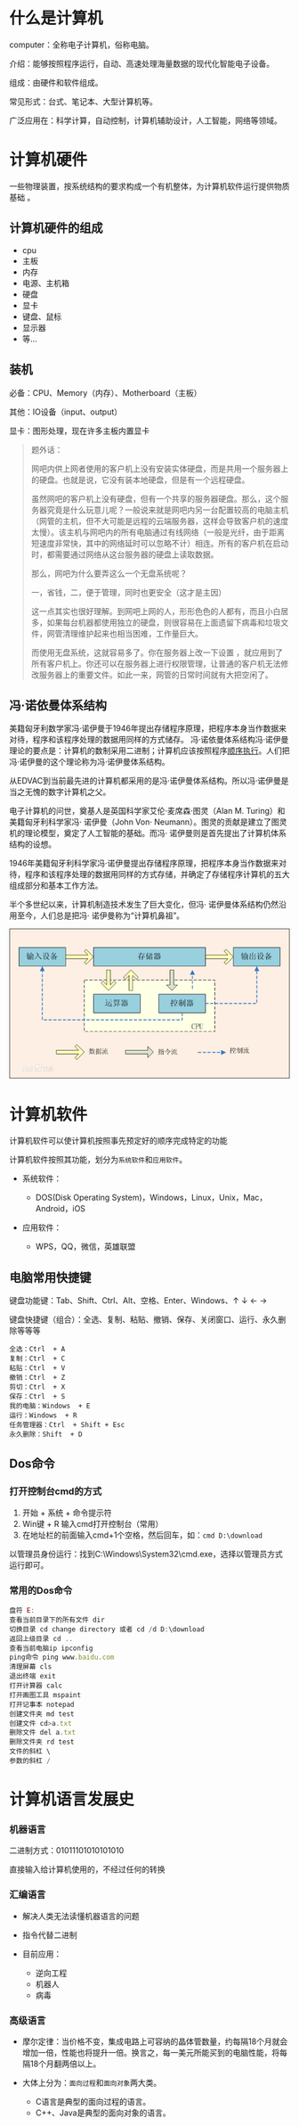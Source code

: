 # 什么是计算机

computer：全称电子计算机，俗称电脑。

介绍：能够按照程序运行，自动、高速处理海量数据的现代化智能电子设备。

组成：由硬件和软件组成。

常见形式：台式、笔记本、大型计算机等。

广泛应用在：科学计算，自动控制，计算机辅助设计，人工智能，网络等领域。



# 计算机硬件

一些物理装置，按系统结构的要求构成一个有机整体，为计算机软件运行提供物质基础 。

## 计算机硬件的组成

- cpu
- 主板
- 内存
- 电源、主机箱
- 硬盘
- 显卡
- 键盘、鼠标
- 显示器
- 等...

## 装机

必备：CPU、Memory（内存）、Motherboard（主板）

其他：IO设备（input、output）

显卡：图形处理，现在许多主板内置显卡

> 题外话：
>
> 网吧内供上网者使用的客户机上没有安装实体硬盘，而是共用一个服务器上的硬盘。也就是说，它没有装本地硬盘，但是有一个远程硬盘。
>
> 虽然网吧的客户机上没有硬盘，但有一个共享的服务器硬盘。那么，这个服务器究竟是什么玩意儿呢？一般说来就是网吧内另一台配置较高的电脑主机（网管的主机，但不大可能是远程的云端服务器，这样会导致客户机的速度太慢）。该主机与网吧内的所有电脑通过有线网络（一般是光纤，由于距离短速度非常快，其中的网络延时可以忽略不计）相连。所有的客户机在启动时，都需要通过网络从这台服务器的硬盘上读取数据。
>
> 那么，网吧为什么要弄这么一个无盘系统呢？
>
> 一，省钱，二，便于管理，同时也更安全（这才是主因）
>
> 这一点其实也很好理解。到网吧上网的人，形形色色的人都有，而且小白居多，如果每台机器都使用独立的硬盘，则很容易在上面遗留下病毒和垃圾文件，网管清理维护起来也相当困难，工作量巨大。
>
> 而使用无盘系统，这就容易多了。你在服务器上改一下设置 ，就应用到了所有客户机上。你还可以在服务器上进行权限管理，让普通的客户机无法修改服务器上的重要文件。如此一来，网管的日常时间就有大把空闲了。
>
> 

## 冯·诺依曼体系结构

美籍匈牙利数学家冯·诺伊曼于1946年提出存储程序原理，把程序本身当作数据来对待，程序和该程序处理的数据用同样的方式储存。 冯·诺依曼体系结构冯·诺伊曼理论的要点是：计算机的数制采用二进制；计算机应该按照程序[顺序执行](https://baike.baidu.com/item/顺序执行/332454)。人们把冯·诺伊曼的这个理论称为冯·诺伊曼体系结构。

从EDVAC到当前最先进的计算机都采用的是冯·诺伊曼体系结构。所以冯·诺伊曼是当之无愧的数字计算机之父。

电子计算机的问世，奠基人是英国科学家艾伦·麦席森·图灵（Alan M. Turing）和美籍匈牙利科学家冯· 诺伊曼（John Von· Neumann）。图灵的贡献是建立了图灵机的理论模型，奠定了人工智能的基础。而冯· 诺伊曼则是首先提出了计算机体系结构的设想。

1946年美籍匈牙利科学家冯·诺伊曼提出存储程序原理，把程序本身当作数据来对待，程序和该程序处理的数据用同样的方式存储，并确定了存储程序计算机的五大组成部分和基本工作方法。

半个多世纪以来，计算机制造技术发生了巨大变化，但冯· 诺伊曼体系结构仍然沿用至今，人们总是把冯· 诺伊曼称为“计算机鼻祖”。

<img src="2.%E8%AE%A1%E7%AE%97%E6%9C%BA%E4%BB%8B%E7%BB%8D.assets/1.png" alt="img" style="zoom:80%;" />

# 计算机软件

计算机软件可以使计算机按照事先预定好的顺序完成特定的功能

计算机软件按照其功能，划分为`系统软件`和`应用软件`。

- 系统软件：
  - DOS(Disk Operating System)，Windows，Linux，Unix，Mac，Android，iOS

- 应用软件：
  - WPS，QQ，微信，英雄联盟



## 电脑常用快捷键

键盘功能键：Tab、Shift、Ctrl、Alt、空格、Enter、Windows、↑ ↓ ← →

键盘快捷键（组合）：全选、复制、粘贴、撤销、保存、关闭窗口、运行、永久删除等等等

```
全选：Ctrl  + A
复制：Ctrl  + C
粘贴：Ctrl  + V
撤销：Ctrl  + Z
剪切：Ctrl  + X
保存：Ctrl  + S
我的电脑：Windows  + E
运行：Windows  + R
任务管理器：Ctrl  + Shift + Esc
永久删除：Shift  + D
```



## Dos命令

### 打开控制台cmd的方式

1. 开始 + 系统 + 命令提示符
2. Win键 + R 输入cmd打开控制台（常用）
3. 在地址栏的前面输入cmd+1个空格，然后回车，如：`cmd D:\download`

以管理员身份运行：找到C:\Windows\System32\cmd.exe，选择以管理员方式运行即可。



### 常用的Dos命令

```javascript
盘符 E:
查看当前目录下的所有文件 dir
切换目录 cd change directory 或者 cd /d D:\download
返回上级目录 cd ..
查看当前电脑ip ipconfig
ping命令 ping www.baidu.com
清理屏幕 cls
退出终端 exit
打开计算器 calc
打开画图工具 mspaint
打开记事本 notepad
创建文件夹 md test
创建文件 cd>a.txt
删除文件 del a.txt
删除文件夹 rd test
文件的斜杠 \
参数的斜杠 /
```



# 计算机语言发展史

### 机器语言

二进制方式：01011101010101010

直接输入给计算机使用的，不经过任何的转换

### 汇编语言

- 解决人类无法读懂机器语言的问题

- 指令代替二进制

- 目前应用：
  - 逆向工程
  - 机器人
  - 病毒

### 高级语言

- 摩尔定律：当价格不变，集成电路上可容纳的晶体管数量，约每隔18个月就会增加一倍，性能也将提升一倍。换言之，每一美元所能买到的电脑性能，将每隔18个月翻两倍以上。

- 大体上分为：`面向过程`和`面向对象`两大类。
  - C语言是典型的面向过程的语言。
  - C++、Java是典型的面向对象的语言。

